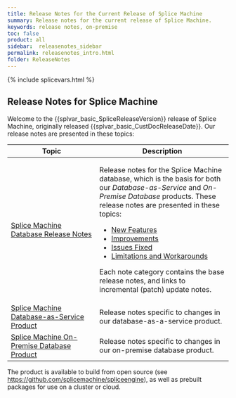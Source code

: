 ```yaml
---
title: Release Notes for the Current Release of Splice Machine
summary: Release notes for the current release of Splice Machine.
keywords: release notes, on-premise
toc: false
product: all
sidebar:  releasenotes_sidebar
permalink: releasenotes_intro.html
folder: ReleaseNotes
---
```

<section>
<div class="TopicContent" data-swiftype-index="true" markdown="1">
{% include splicevars.html %}

# Release Notes for Splice Machine

Welcome to the {{splvar_basic_SpliceReleaseVersion}} release of Splice Machine, originally released  {{splvar_basic_CustDocReleaseDate}}. Our release notes are presented in these topics:

<table>
    <col width="40%" />
    <col />
    <thead>
        <tr>
            <th>Topic</th>
            <th>Description</th>
        </tr>
    </thead>
    <tbody>
        <tr>
            <td><a href="releasenotes_dbintro.html">Splice Machine Database Release Notes</a></td>
            <td><p>Release notes for the Splice Machine database, which is the basis for both our <em>Database-as-Service</em> and <em>On-Premise Database</em> products. These release notes are presented in these topics:</p>
                <ul>
                    <li><a href="releasenotes_newfeatures.html">New Features</a></li>
                    <li><a href="releasenotes_improvements.html">Improvements</a></li>
                    <li><a href="releasenotes_bugfixes.html">Issues Fixed</a></li>
                    <li><a href="releasenotes_workarounds.html">Limitations and Workarounds</a></li>
                </ul>
                <p>Each note category contains the base release notes, and links to incremental (patch) update notes.</p>
            </td>
        </tr>
        <tr>
            <td><a href="releasenotes_dbaas.html">Splice Machine Database-as-Service Product</a></td>
            <td>Release notes specific to changes in our database-as-a-service product.</td>
        </tr>
        <tr>
            <td><a href="releasenotes_onprem.html">Splice Machine On-Premise Database Product</a></td>
            <td>Release notes specific to changes in our on-premise database product.</td>
        </tr>
    </tbody>
</table>

The product is available to build from open source (see <https://github.com/splicemachine/spliceengine>), as well as prebuilt packages for use on a cluster or cloud.

</div>
</section>

